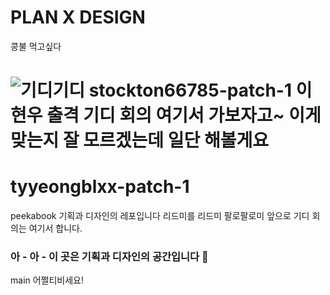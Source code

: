 # PLAN X DESIGN
콩불 먹고싶다

![기디기디](https://user-images.githubusercontent.com/77521509/211255915-374477c3-e2fe-4f4f-9525-d00222b6adc4.png)
stockton66785-patch-1
이현우 출격
기디 회의 여기서 가보자고~
이게 맞는지 잘 모르겠는데 일단 해볼게요
=======

tyyeongblxx-patch-1
=======
peekabook 기획과 디자인의 레포입니다
리드미를 리드미
팔로팔로미
앞으로 기디 회의는 여기서 합니다.

### 아 - 아 - 이 곳은 기획과 디자인의 공간입니다 📢
main
어쩔티비세요!
